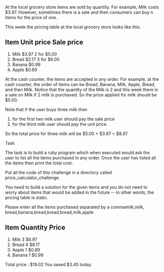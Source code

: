 
At the local grocery store items are sold by quantity. For example, Milk costs $3.97. However, sometimes there is a sale and then consumers can buy n items for the price of one.

This week the pricing table at the local grocery store looks like this.

Item       Unit price      Sale price
--------------------------------------
1. Milk       $3.97           2 for $5.00
2. Bread      $2.17           3 for $6.00
3. Banana     $0.99
4. Apple      $0.89

At the cash counter, the items are accepted in any order. For example, at the cash counter, the order of items can be Bread, Banana, Milk, Apple, Bread, and then Milk. Notice that the quantity of the Milk is 2 and this week there is a sale on Milk if 2 milk is purchased. So the price applied for milk should be $5.00.

Note that if the user buys three milk then
1. for the first two milk user should pay the sale price
2. for the third milk user should pay the unit price.

So the total price for three milk will be $5.00 + $3.97 = $8.97

Task

The task is to build a ruby program which when executed would ask the user to list all the items purchased in any order. Once the user has listed all the items then print the total cost.

Put all the code of this challenge in a directory called price_calculator_challenge.

You need to build a solution for the given items and you do not need to worry about items that would be added in the future -- in other words, the pricing table is static.

Please enter all the items purchased separated by a commamilk,milk, bread,banana,bread,bread,bread,milk,apple

Item      Quantity     Price
--------------------------------------
1. Milk       3           $8.97
2. Bread      4           $8.17
3. Apple      1           $0.89
4. Banana     1           $0.99 

Total price : $19.02
You saved $3.45 today.

